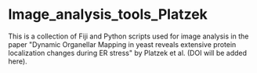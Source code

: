 # Image_analysis_tools_Platzek
This is a collection of Fiji and Python scripts used for image analysis in the paper "Dynamic Organellar Mapping in yeast reveals extensive protein localization changes during ER stress" by Platzek et al. (DOI will be added here).
